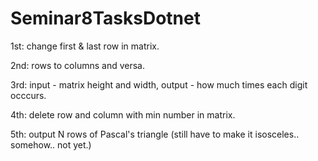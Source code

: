 # Seminar8TasksDotnet
1st: change first & last row in matrix.

2nd: rows to columns and versa.

3rd: input - matrix height and width, output - how much times each digit occcurs.

4th: delete row and column with min number in matrix.

5th: output N rows of Pascal's triangle (still have to make it isosceles.. somehow.. not yet.)
